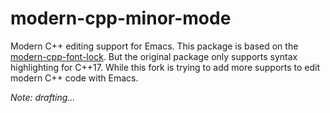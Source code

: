 # modern-cpp-minor-mode

Modern C++ editing support for Emacs. This package is based on the [modern-cpp-font-lock][].
But the original package only supports syntax highlighting for C++17. While this
fork is trying to add more supports to edit modern C++ code with Emacs.

*Note: drafting...*

[modern-cpp-font-lock]: https://github.com/ludwigpacifici/modern-cpp-font-lock
